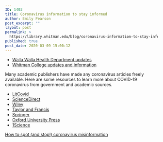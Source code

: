 ```yaml
---
ID: 1403
title: Coronavirus information to stay informed
author: Emily Pearson
post_excerpt: ""
layout: post
permalink: >
  https://library.whitman.edu/blog/coronavirus-information-to-stay-informed/
published: true
post_date: 2020-03-09 15:00:12
---
```

<!-- wp:list -->
<ul><li><a href="https://www.co.walla-walla.wa.us/government/health_department/index.php">Walla Walla Health Department updates</a> </li><li><a href="https://www.whitman.edu/health-center/coronavirus-information">Whitman College updates and information</a> </li></ul>
<!-- /wp:list -->

<!-- wp:paragraph -->
<p>Many academic publishers have made any coronavirus articles freely available. Here are some resources to learn more about COVID-19 coronavirus from government and academic sources. </p>
<!-- /wp:paragraph -->

<!-- wp:list -->
<ul><li><a href="https://t.co/QKEUiWLV0M?amp=1">LitCovid</a></li><li><a href="https://t.co/2eUJZe9vaK?amp=1">ScienceDirect</a></li><li><a href="https://t.co/ebInMaKGPs?amp=1">Wiley</a></li><li><a href="https://t.co/jM6JFlRPr4?amp=1">Taylor and Francis</a></li><li><a href="https://t.co/LECVwyUyiR?amp=1">Springer</a></li><li><a href="https://t.co/1L8iQj1XVj?amp=1">Oxford University Press</a></li><li><a href="https://coronavirus.1science.com/search">1Science</a></li></ul>
<!-- /wp:list -->

<!-- wp:paragraph -->
<p><a href="https://onezero.medium.com/the-simplest-way-to-spot-coronavirus-misinformation-on-social-media-4b7995448071">How to spot (and stop!) coronavirus misinformation</a></p>
<!-- /wp:paragraph -->